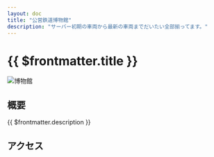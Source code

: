 ```yaml
---
layout: doc
title: "公営鉄道博物館"
description: "サーバー初期の車両から最新の車両までだいたい全部揃ってます。"
---
```


# {{ $frontmatter.title }}
![博物館](/img/tour/hakubutukan.png)

## 概要
{{ $frontmatter.description }}  

<!-- 色んな情報 -->

## アクセス